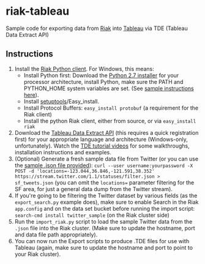 riak-tableau
============

Sample code for exporting data from [Riak](http://basho.com/riak/) into [Tableau](http://www.tableausoftware.com/) 
via TDE (Tableau Data Extract API)

Instructions
------------

1. Install the [Riak Python client](https://github.com/basho/riak-python-client). For Windows, this means:
    * Install Python first: Download the [Python 2.7 installer](http://www.python.org/download/) for your processor architecture, install Python, 
        make sure the PATH and PYTHON_HOME system variables are set. (See [sample instructions here](http://www.varunpant.com/posts/how-to-setup-easy_install-on-windows)).
    * Install [setuptools](http://pypi.python.org/pypi/setuptools)/Easy_install. 
    * Install Protocol Buffers: ```easy_install protobuf``` (a requirement for the Riak client)
    * Install the python Riak client, either from source, or via ```easy_install riak```
2. Download the [Tableau Data Extract API](http://www.tableausoftware.com/data-extract-api) (this requires a 
    quick registration first) for your appropriate language and architecture (Windows-only, unfortunately). 
    Watch the [TDE tutorial videos](http://www.tableausoftware.com/learn/tutorials/on-demand/extract-api-introduction)
    for some walkthroughs, installation instructions and examples.
3. (Optional) Generate a fresh sample data file from Twitter (or you can use the [sample .json file provided](https://github.com/dmitrizagidulin/riak-tableau/blob/master/sf_tweets.json)):
    ```curl --user username:yourpassword -X POST -d 'locations=-123.044,36.846,-121.591,38.352' https://stream.twitter.com/1.1/statuses/filter.json > sf_tweets.json```
    (you can omit the ```locations=``` parameter filtering for the SF area, for just a general data dump from the Twitter stream).
4. If you're going to be filtering the Twitter dataset by various fields (as the ```export_search.py``` example does),
    make sure to enable Search in the Riak ```app.config``` and on the data set bucket before running the import script:
    ```search-cmd install twitter_sample``` (on the Riak cluster side)
5. Run the ```import_riak.py``` script to load the sample Twitter data from the ```.json``` file into the Riak cluster.
    (Make sure to update the hostname, port and data file path appropriately).
6. You can now run the Export scripts to produce .TDE files for use with Tableau (again, make sure to update the hostname and port 
    to point to your Riak cluster).
